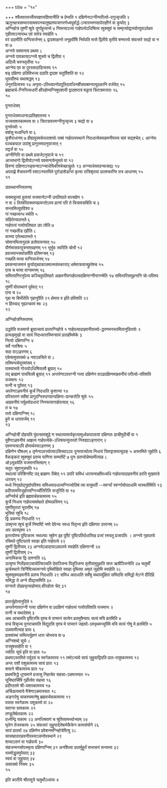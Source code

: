 +++
title = "१०"

+++
श्यैतवारवन्तीययज्ञायज्ञियानीति च प्रेप्यति १
दक्षिणेनाऽग्नीन्परीत्यो-दगुत्सृजति
२
ऋतुनक्षत्रसम्भारसामवपनचातुष्प्राश्यजागरणेध्मपूर्वार्द्ध-ऽन्वारम्भणसार्पराज्ञीर्न
वा कुर्यात् ३  
अग्निहोत्रं तूष्णीं श्रुतेः पूर्णाहुत्यन्ते ४
निरूप्याऽज्यं गार्हपत्येऽधिश्रित्य
स्रुक्स्रुवं च सम्मृज्योद्वास्योत्पूयाऽवेक्ष्य
गृहीत्वाऽन्वारब्ध एवं सर्वत्र स्वाहेति ५  
वरं ददामीति वाग्विसर्जनम् ६
द्वादशाहान्ते तनूहवींषि निर्वपति मासे द्वितीये तृतीये षण्मास्ये संवत्सरे
सद्यो वा न वा ७  
अग्नये पवमानाय प्रथमा ८  
अग्नये पावकायाऽग्नये शुचये च
द्वितीया ९  
अदित्यै चरुस्तृतीया १०  
आग्नेय एव वा पुरस्तादादित्यस्य
११  
षड् दक्षिणाः प्रतिविभज्य ददाति द्वादश चतुर्विंशतिं वा १२  
भूयसीश्च
यथाश्रद्धम् १३  
धेनुरादित्यस्य १४
अनृता-ऽतिथ्यपनोदपूतिदावधिनर्बीसपक्वनात्युदकानि
वर्जयेत् १५  
ब्रह्मचार्य-ग्निनित्यधारी क्षीरहोम्यग्निमुपशायी द्वादशरात्रं
षड्रात्रं त्रिरात्रमन्ततः १६  
१०

 

पुनराधेयम्

पुनराधेयमाधानाऽप्रतिज्ञातस्य १  
राज्ययशस्कामस्य वा २
त्रिरात्रावरमग्नीनुत्सृज्य ३
सद्यो वा ४  
पुनर्वस्वोः ५  
वर्षासु मध्यन्दिने वा ६  
कुशैराधानम् ७
व्रीह्यपूपमर्कपलाशयोः पक्वं गार्हपत्यस्थाने
निदधात्येवमाहमनीयस्य यावं सद्यश्चेत् ८
आग्नेयः पञ्चकपाल उपांशु प्रागुत्तमादनुयाजात् ९  
तद्वर्जं वा १०  
अग्नीनिति
वा प्रथमे प्रयाजेऽनुयाजे च ११  
आज्यभागो द्वितीयोऽग्नये पवमानायेन्दुमते
वा १२  
हिरण्यं दक्षिणाऽनड्वान्वाऽग्न्याधेयिकीश्चेच्छञ्छ्रुतेः १३
अग्न्याधेयवदन्यत्सद्यः १४  
अपराह्णे मैत्रावरुणी
वशाऽनस्तमिते पुरोडाशेडान्तं कृत्वा रात्रिशृतया
प्रातश्चरन्ति तत्र आधानम् १५  
११

 

उपस्थाननिरूपणम्

सयमाहुत्यां हुतायां यजमानोऽग्नी उपतिष्ठते वात्सप्रेण १  
न वा २
तिस्रस्तिस्ररुपप्रयन्तोऽस्य प्रत्नां परि ते
चित्रावसविति च ३  
सन्त्वमित्युपविश्य ४  
गां गच्छत्यन्ध
स्थेति ५  
संहितेत्यालभते ६  
गार्हपत्यं गत्वोपतिष्ठत उप त्वेति
७  
गां गच्छतीड एहीति ८  
काम्या एतेत्थालभते ९  
सोमानमित्यनुदकं
व्रतोपायनवत् १०  
पौर्णमासवत्पुत्रनामग्रहणम् ११
भूर्भुवः स्वरिति चोभौ १२  
प्रवत्स्यन्त्सर्वान्नर्येति प्रतिमन्त्रम्
१३  
गच्छति मत्या वाग्विसर्जनम् १४  
प्रवसन्याजमानं
कुर्याद्यथाकालमात्मसंस्काराद्
धर्ममात्रत्वाच्छ्रुतेश्च १५  
एत्य च मत्या वाग्यमनम् १६  
समित्पाणिरनुपेत्य
कञ्चिदुपतिष्ठते आहवनीयगार्हपत्यदक्षिणाग्नीनागन्मेति १७
समित्परिसमूहनानि चो-पविश्य १८  
तूष्णीं
वोपस्थानं पूर्ववत् १९  
एत्य च २०  
गृहा मा बिभीतेति गृहानुपैति २१
क्षेमाय व इति प्रविशति २२  
न हिंस्याद् गृह्यान्कामं श्वः २३  
१२

 

अग्निहोत्रनिरूपणम्

उद्धरेति यजमानो ब्रूयात्सायं प्रातरग्निहोत्रे १
गार्हपत्यादाहवनीयस्यो-द्धरणमनस्तमितानुदितयोः
२  
प्रत्यङ्मुखो वा सायं निदध्यात्तस्मिन्सायं प्रातर्होममेके ३  
नित्यो
दक्षिणाग्निः ४  
सर्वे गतश्रियः ५  
सदा वाऽऽहरणम् ६  
एकेषामुपवसथे ७
नवाऽवसिते वा ८  
तस्मिन्पचेयुरमांसम् ९  
पाक्याभावे गोःपयोऽधिश्रियतवै
ब्रूयात् १०  
तद् ब्राह्मणं पाययितवै ब्रूयात् ११
अन्तरेणाऽपराग्नी गत्वा दक्षिणेन
वाऽप्रदक्षिणमाहवनीयं परीत्यो-पविशति
यजमानः १२  
पत्नी च पूर्ववत् १३  
अपरेणाऽहवनीयं कूर्चं निदधाति
कुशान्वा १४  
परिस्तरणं सर्वेषां
प्रागुदग्भिरुदगग्रान्दक्षिणा-ग्रान्करोति
श्रुतेः १५  
आहवनीयं पर्युक्ष्योदधारां निनयत्यागार्हपत्यात् १६  
तं च १७  
ततो
दक्षिणाग्निम् १८  
हुते च धारावर्जम् १९  
१३

 

अग्निहोत्रीं दोहयति पुंवत्सामशूद्रे ण स्थाल्यामार्यकृत्यामूर्ध्वकपालायां
दक्षिणतः प्राचीमुदीचीं वा १  
पूर्वेणाऽहवनीयं आहृत्य
गार्हपत्येके-ऽधिश्रयत्युत्तरतो
निरुह्याऽङ्गारान् २  
एवमन्यत्राऽपि होमार्थस्याऽहरणम् ३  
दक्षिणेन वौषधम् ४
तृणेनाऽवज्योत्याऽसिच्याऽऽपः पुनरवज्योत्य निधायं त्रिरुद्वासयत्युदक् ५
अस्तमिते जुहोति ६  
वैकङ्कतं स्रुक्स्रुवं प्रतप्य पाणिना सम्मार्ष्टि ७
पुनः प्रतप्योन्नेष्यामीत्याह ८  
ओ३मुन्नयेति यजमानस्तिष्ठन् ९  
चतुरः
स्रुवानुन्नयति १०  
स्थाल्यां परिशिनष्टि तद् ब्राह्मणः पिबेत् ११
उपरि समिधं धारयन्वार्क्षीमध्यधि गार्हपत्यादाहवनीयं हरति
मुखमात्रे धारयन् १२  
मध्ये निगृह्योद्गुह्योपविश्य
समिधमादधात्यग्निज्योतिषं त्वा वायुमतीं --स्वर्ग्यां
स्वर्ग्गायोपदधामि भास्वतीमिति १३
प्रदीप्तामभिजुहोत्यग्निर्ज्योतिरिति
सजूरिति वा १४  
अग्निर्वर्च इति ब्रह्मवर्चसकामस्य १५  
कूर्चे निधाय
गार्हपत्यमवेक्षते होष्यन्नस्मिन् १६  
तूष्णीमुत्तरां
भूयसीम् १७  
भूयिष्ठं स्रुचि १८  
द्विः प्रकम्प्य निदधाति १९  
उपमृज्य
स्रुचं कूर्चे निमार्ष्टि नमो देवेभ्यः स्वधा पितृभ्य इति दक्षिणत उत्तानम्
२०  
अप उपस्पृश्य २१  
इतरयोश्च पुष्टिकामः स्थाल्याः स्रुवेण इह पुष्टिं
पुष्टिपतिर्दधात्विह प्रजां रमयतु प्रजापतिः । अग्नये गृहपतये
रयिमते पुष्टिपतये स्वाहा इति गार्हपत्ये २२  
तूष्णीं द्वितीयाम् २३
अग्नयेऽन्नादायाऽन्नपतये स्वाहेति दक्षिणाग्नौ २४  
तूष्णीं द्वितीयाम्
२५  
अनामिकया द्विः प्राश्नाति २६  
उत्सृप्य निर्लेढ्याऽचायोत्सिञ्चति
देवाञ्जिन्व पितॄञ्जिन्व तृतीयामुदुक्षति सप्त ऋषीञ्जिन्वेति २७
चतुर्थीं कूर्चस्थाने त्रिर्निषिञ्चत्यग्नये पृथिवीक्षिते स्वाहा
पृथिव्या अमृतं जुहोमि स्वाहेति २८  
स्रुक्स्रुवमाहवनीये प्रतप्य निदधाति २९
समिध आदधाति सर्वेषु यथापर्युक्षितं समिदसि समिद्धो मेऽग्ने दीदिहि समिद्धा
ते अग्ने दीद्यासमिति ३०  
वाग्यतो दोहप्रभृत्याहोमात् क्षीरहोता चेत् ३१  
१४

 

प्रातर्जुहोत्यनुदिते १  
अन्तरेणापराग्नी गत्वा दक्षिणेन वा प्रदक्षिणं
गार्हपत्यं गत्वोपविशति यजमानः २  
पत्नी च यथादेशम् ३  
अथ आचामति
वृष्टिरसि वृश्च मे पाप्मानं सत्येन व्रतमुपैम्यापः सत्यं मयि व्रतमिति
४  
वाचं विसृज्य पुनराचामति विद्युदसि वृश्च मे पाप्मानं
जह्यपो-ऽवभृथमभ्युपैमि मयि सत्यं गोषु
मे व्रतमिति ५  
उन्नयामीत्याह प्रातः ६  
प्राक्संस्थं समित्पर्युक्षणं धारा
चोभयत्र वा ७  
अग्निशब्दे सूर्यः ८  
रात्र्युषसाहेति वा ९  
ज्योतिः
सूर्य इति वा प्रातः १०  
प्रथमाऽस्तमिते पर्युदयं च स्वर्गकामस्य ११
तमोऽभ्यये सायं जुहुयाद्वियति प्रात-रायुष्कामस्य १२  
अन्तः पशौ पशुकामस्य
सायं प्रातः १३  
शयाने श्रीकामस्य प्रातः १४  
प्रथमसिद्धे धूप्यमाने
प्रजासु निहत्येव सहसा-ऽन्नमत्स्यतः १५  
भूयिष्ठार्चिषि गृहीत्वेव
सहसा १६  
प्रदीप्ततमे श्री-यशस्कामस्य १७  
अर्चिःप्रत्यवाये
मैत्रेणाऽन्नमत्स्यतः १८  
अङ्गारेषु
चाकश्यमानेषु ब्रह्मवर्चसकामस्य १९  
पयसा स्वर्गकामः पशुकामो वा
२०  
यवाग्वा ग्रामकामः २१  
तण्डुलैर्बलकामः २२  
दध्नेन्द्रि यकामः २३
अनधिश्रयणं च श्रुतिसामर्थ्याभ्याम् २४  
घृतेन तेजस्कामः २५
संवत्सरं जुहुयादेतेषामेकैकेन कामसंयोगे २६  
सायं प्रातर्वा २७
दक्षिणेन प्रवेशनमग्निहोत्रेष्टिषु २८  
सायम्प्रातराहवनीयस्याऽसनोपस्थाने
२९  
शय्याऽसनं वा गार्हपत्ये ३०  
संव्रजन्मनसोपस्मृत्य दक्षिणाग्निम् ३१
अनशित्वा प्रातर्मुहूर्तं सभासनं सभ्यस्य ३२  
भस्मोद्धृतमुपेयात् ३३  
स्वयं
वा जुहुयात् ३४  
उपवसथे नियमः ३५  
१५

इति कातीये श्रौतसूत्रे चतुर्थोऽध्यायः ४

 